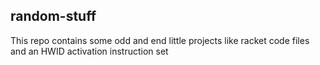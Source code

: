 ## random-stuff

 This repo contains some odd and end little projects like racket code files and an HWID activation instruction set